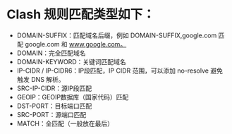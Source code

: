 # Clash 规则匹配类型如下：

- DOMAIN-SUFFIX：匹配域名后缀，例如 DOMAIN-SUFFIX,google.com 匹配 google.com 和 www.google.com。
- DOMAIN：完全匹配域名
- DOMAIN-KEYWORD：关键词匹配域名
- IP-CIDR / IP-CIDR6：IP段匹配，IP CIDR 范围，可以添加 no-resolve 避免触发 DNS 解析。
- SRC-IP-CIDR：源IP段匹配
- GEOIP：GEOIP数据库（国家代码）匹配
- DST-PORT：目标端口匹配
- SRC-PORT：源端口匹配
- MATCH：全匹配（一般放在最后）

